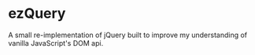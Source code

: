 # ezQuery

A small re-implementation of jQuery built to improve my understanding of vanilla JavaScript's DOM api.
